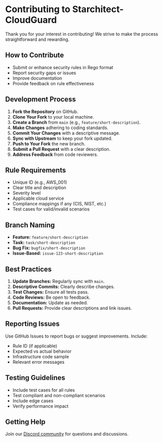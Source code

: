 # Contributing to Starchitect-CloudGuard

Thank you for your interest in contributing! We strive to make the process straightforward and rewarding.

## How to Contribute

- Submit or enhance security rules in Rego format
- Report security gaps or issues
- Improve documentation
- Provide feedback on rule effectiveness

## Development Process

1. **Fork the Repository** on GitHub.
2. **Clone Your Fork** to your local machine.
3. **Create a Branch** from `main` (e.g., `feature/short-description`).
4. **Make Changes** adhering to coding standards.
5. **Commit Your Changes** with a descriptive message.
6. **Sync with Upstream** to keep your fork updated.
7. **Push to Your Fork** the new branch.
8. **Submit a Pull Request** with a clear description.
9. **Address Feedback** from code reviewers.

## Rule Requirements

- Unique ID (e.g., AWS_001)
- Clear title and description
- Severity level
- Applicable cloud service
- Compliance mappings if any (CIS, NIST, etc.)
- Test cases for valid/invalid scenarios

## Branch Naming

- **Feature:** `feature/short-description`
- **Task:** `task/short-description`
- **Bug Fix:** `bugfix/short-description`
- **Issue-Based:** `issue-123-short-description`

## Best Practices

1. **Update Branches:** Regularly sync with `main`.
2. **Descriptive Commits:** Clearly describe changes.
3. **Test Changes:** Ensure all tests pass.
4. **Code Reviews:** Be open to feedback.
5. **Documentation:** Update as needed.
6. **Pull Requests:** Provide clear descriptions and link issues.

## Reporting Issues

Use GitHub Issues to report bugs or suggest improvements. Include:

- Rule ID (if applicable)
- Expected vs actual behavior
- Infrastructure code sample
- Relevant error messages

## Testing Guidelines

- Include test cases for all rules
- Test compliant and non-compliant scenarios
- Include edge cases
- Verify performance impact

## Getting Help

Join our [Discord community](https://discord.gg/r48ZahhA) for questions and discussions.
